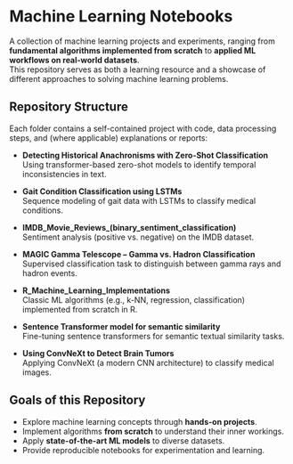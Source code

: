 # Machine Learning Notebooks

A collection of machine learning projects and experiments, ranging from **fundamental algorithms implemented from scratch** to **applied ML workflows on real-world datasets**.  
This repository serves as both a learning resource and a showcase of different approaches to solving machine learning problems.

## Repository Structure

Each folder contains a self-contained project with code, data processing steps, and (where applicable) explanations or reports:

- **Detecting Historical Anachronisms with Zero-Shot Classification**  
  Using transformer-based zero-shot models to identify temporal inconsistencies in text.

- **Gait Condition Classification using LSTMs**  
  Sequence modeling of gait data with LSTMs to classify medical conditions.

- **IMDB_Movie_Reviews_(binary_sentiment_classification)**  
  Sentiment analysis (positive vs. negative) on the IMDB dataset.

- **MAGIC Gamma Telescope – Gamma vs. Hadron Classification**  
  Supervised classification task to distinguish between gamma rays and hadron events.

- **R_Machine_Learning_Implementations**  
  Classic ML algorithms (e.g., k-NN, regression, classification) implemented from scratch in R.

- **Sentence Transformer model for semantic similarity**  
  Fine-tuning sentence transformers for semantic textual similarity tasks.

- **Using ConvNeXt to Detect Brain Tumors**  
  Applying ConvNeXt (a modern CNN architecture) to classify medical images.

## Goals of this Repository

- Explore machine learning concepts through **hands-on projects**.  
- Implement algorithms **from scratch** to understand their inner workings.  
- Apply **state-of-the-art ML models** to diverse datasets.  
- Provide reproducible notebooks for experimentation and learning.  
